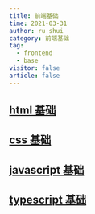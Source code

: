```yaml
---
title: 前端基础
time: 2021-03-31
author: ru shui
category: 前端基础
tag:
  - frontend
  - base
visitor: false
article: false
---
```


## [html 基础](./html_base/README.md)

## [css 基础](./css_base/README.md)

## [javascript 基础](./javascript_base/README.md)

## [typescript 基础](./typescript_base/README.md)
